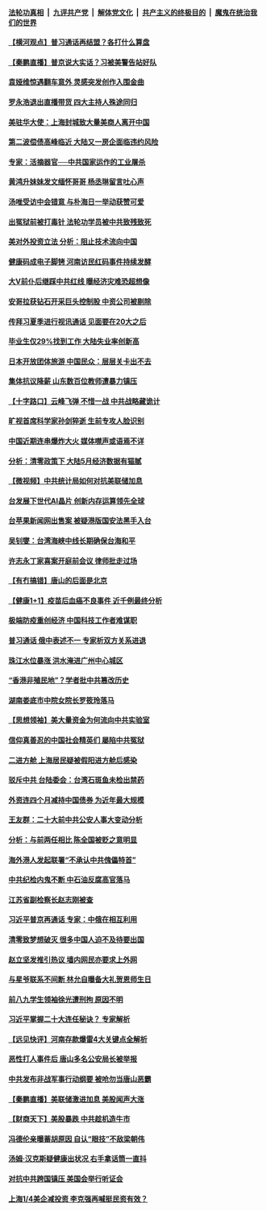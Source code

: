 ####  [法轮功真相](../../../../basic/blob/master/README.md?t=06171031) &nbsp;|&nbsp; [九评共产党](../../../../9ping.md/blob/master/README.md?t=06171031) &nbsp;|&nbsp; [解体党文化](../../../../jtdwh.md/blob/master/README.md?t=06171031)  &nbsp;|&nbsp; [共产主义的终极目的](../../../../gczydzjmd.md/blob/master/README.md?t=06171031) &nbsp;|&nbsp; [魔鬼在统治我们的世界](../../../../mgztzwmdsj.md/blob/master/README.md?t=06171031) 

#### [【横河观点】普习通话再结盟？各打什么算盘](../pages/nsc413/n13761212.md?t=06171031) 

#### [【秦鹏直播】普京说大实话？习被美警告站好队](../pages/nsc413/n13761197.md?t=06171031) 

#### [袁娅维惊遇翻车意外 灵感突发创作入围金曲](../pages/nsc413/n13761190.md?t=06171031) 

#### [罗永浩退出直播带货 四大主持人殊途同归](../pages/nsc413/n13761241.md?t=06171031) 

#### [美驻华大使：上海封城致大量美商人离开中国](../pages/nsc413/n13761148.md?t=06171031) 

#### [第二波偿债高峰临近 大陆又一房企面临违约风险](../pages/nsc413/n13761177.md?t=06171031) 

#### [专家：活摘器官──中共国家运作的工业屠杀](../pages/nsc413/n13761178.md?t=06171031) 

#### [黄鸿升妹妹发文缅怀哥哥 杨丞琳留言吐心声](../pages/nsc413/n13761179.md?t=06171031) 

#### [汤唯受访中会错意 与朴海日一举动获赞可爱](../pages/nsc413/n13761121.md?t=06171031) 

#### [出冤狱前被打毒针 法轮功学员被中共致残致死](../pages/nsc413/n13760892.md?t=06171031) 

#### [美对外投资立法 分析：阻止技术流向中国](../pages/nsc413/n13761103.md?t=06171031) 

#### [健康码成电子脚铐 河南访民红码事件持续发酵](../pages/nsc413/n13761124.md?t=06171031) 

#### [大V前仆后继踩中共红线 曝经济灾难恐超想像](../pages/nsc413/n13761107.md?t=06171031) 

#### [安哥拉获钻石开采巨头控制股 中资公司被剔除](../pages/nsc413/n13761101.md?t=06171031) 

#### [传拜习夏季进行视讯通话 见面要在20大之后](../pages/nsc413/n13761110.md?t=06171031) 

#### [毕业生仅29%找到工作 大陆失业率创新高](../pages/nsc413/n13761096.md?t=06171031) 

#### [日本开放团体旅游 中国民众：层层关卡出不去](../pages/nsc413/n13761104.md?t=06171031) 

#### [集体抗议降薪 山东数百位教师遭暴力镇压](../pages/nsc413/n13760919.md?t=06171031) 

#### [【十字路口】云峰飞弹 不惜一战 中共战略藏诡计](../pages/nsc413/n13760784.md?t=06171031) 

#### [旷视首席科学家孙剑猝逝 生前专攻人脸识别](../pages/nsc413/n13760859.md?t=06171031) 

#### [中国近期连串爆炸大火 媒体噤声或语焉不详](../pages/nsc413/n13760866.md?t=06171031) 

#### [分析：清零政策下 大陆5月经济数据有猫腻](../pages/nsc413/n13761057.md?t=06171031) 

#### [【微视频】中共统计局如何对抗美联储加息](../pages/nsc413/n13761018.md?t=06171031) 

#### [台发展下世代AI晶片 创新内存运算领先全球](../pages/nsc413/n13760899.md?t=06171031) 

#### [台苹果新闻网出售案 被疑港版国安法黑手入台](../pages/nsc413/n13760682.md?t=06171031) 

#### [吴钊燮：台湾海峡中线长期确保台海和平](../pages/nsc413/n13760922.md?t=06171031) 

#### [许志永丁家喜案开庭前会议 律师批走过场](../pages/nsc413/n13760890.md?t=06171031) 

#### [【有冇搞错】唐山的后面是北京](../pages/nsc413/n13760394.md?t=06171031) 

#### [【健康1+1】疫苗后血癌不良事件 近千例最终分析](../pages/nsc413/n13760921.md?t=06171031) 

#### [极端防疫重创经济 中国科技工作者难谋职](../pages/nsc413/n13760865.md?t=06171031) 

#### [普习通话 俄中表述不一 专家析双方关系进退](../pages/nsc413/n13760785.md?t=06171031) 

#### [珠江水位暴涨 洪水淹进广州中心城区](../pages/nsc413/n13760813.md?t=06171031) 

#### [“香港非殖民地”？学者批中共篡改历史](../pages/nsc413/n13760789.md?t=06171031) 

#### [湖南娄底市中院女院长罗筱玲落马](../pages/nsc413/n13760722.md?t=06171031) 

#### [【思想领袖】美大量资金为何流向中共实验室](../pages/nsc413/n13740268.md?t=06171031) 

#### [信仰真善忍的中国社会精英们 屡陷中共冤狱](../pages/nsc413/n13760120.md?t=06171031) 

#### [二进方舱 上海居民疑被假阳进方舱后感染](../pages/nsc413/n13760330.md?t=06171031) 

#### [驳斥中共 台陆委会：台湾石斑鱼未检出禁药](../pages/nsc413/n13760591.md?t=06171031) 

#### [外资连四个月减持中国债券 为近年最大规模](../pages/nsc413/n13760407.md?t=06171031) 

#### [王友群：二十大前中共公安人事大变动分析](../pages/nsc413/n13760474.md?t=06171031) 

#### [分析：与前两任相比 陈全国被贬之意明显](../pages/nsc413/n13760574.md?t=06171031) 

#### [海外港人发起联署“不承认中共傀儡特首”](../pages/nsc413/n13760639.md?t=06171031) 

#### [中共纪检内鬼不断 中石油反腐高官落马](../pages/nsc413/n13760590.md?t=06171031) 

#### [江苏省副检察长赵志刚被查](../pages/nsc413/n13760564.md?t=06171031) 


#### [习近平普京再通话 专家：中俄在相互利用](../pages/nsc413/n13760538.md?t=06171031) 

#### [清零致梦想破灭 很多中国人迫不及待要出国](../pages/nsc413/n13760493.md?t=06171031) 

#### [赵立坚发推引热议 墙内网民亦要求上外网](../pages/nsc413/n13760533.md?t=06171031) 

#### [与星爷联系不间断 林允自曝备大礼贺恩师生日](../pages/nsc413/n13760427.md?t=06171031) 

#### [前八九学生领袖徐光遭刑拘 原因不明](../pages/nsc413/n13760496.md?t=06171031) 

#### [习近平掌握二十大连任秘诀？ 专家解析](../pages/nsc413/n13760261.md?t=06171031) 

#### [【远见快评】河南存款爆雷4大关键点全解析](../pages/nsc413/n13760437.md?t=06171031) 

#### [恶性打人事件后 唐山多名公安局长被举报](../pages/nsc413/n13760428.md?t=06171031) 

#### [中共发布非战军事行动纲要 被呛勿当唐山恶霸](../pages/nsc413/n13760399.md?t=06171031) 

#### [【秦鹏直播】美联储激进加息 美股闻声大涨](../pages/nsc413/n13760432.md?t=06171031) 

#### [【财商天下】美股暴跌 中共趁机造牛市](../pages/nsc413/n13760341.md?t=06171031) 

#### [冯德伦亲曝蓄胡原因 自认“眼技”不敌梁朝伟](../pages/nsc413/n13760344.md?t=06171031) 

#### [汤姆·汉克斯疑健康出状况 右手拿话筒一直抖](../pages/nsc413/n13760381.md?t=06171031) 

#### [对抗中共跨国镇压 美国会举行听证会](../pages/nsc413/n13760406.md?t=06171031) 

#### [上海1/4美企减投资 李克强再喊挺民资有效？](../pages/nsc413/n13759443.md?t=06171031) 

